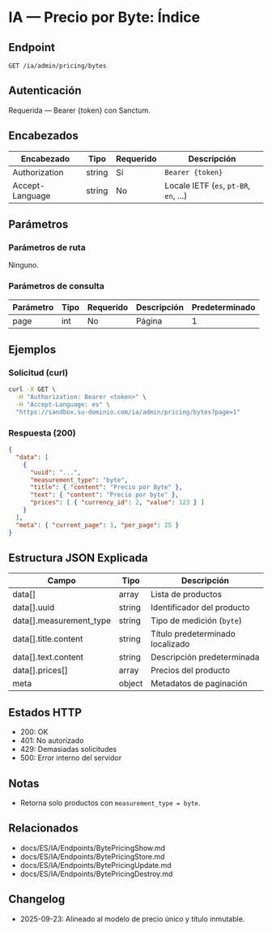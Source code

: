 # IA — Precio por Byte: Índice

## Endpoint

```
GET /ia/admin/pricing/bytes
```

## Autenticación

Requerida — Bearer {token} con Sanctum.

## Encabezados

| Encabezado       | Tipo   | Requerido | Descripción |
| ---------------- | ------ | --------- | ----------- |
| Authorization    | string | Sí        | `Bearer {token}` |
| Accept-Language  | string | No        | Locale IETF (`es`, `pt-BR`, `en`, ...) |

## Parámetros

### Parámetros de ruta

Ninguno.

### Parámetros de consulta

| Parámetro | Tipo | Requerido | Descripción | Predeterminado |
| --------- | ---- | --------- | ----------- | -------------- |
| page      | int  | No        | Página      | 1              |

## Ejemplos

### Solicitud (curl)

```bash
curl -X GET \
  -H "Authorization: Bearer <token>" \
  -H "Accept-Language: es" \
  "https://sandbox.su-dominio.com/ia/admin/pricing/bytes?page=1"
```

### Respuesta (200)

```json
{
  "data": [
    {
      "uuid": "...",
      "measurement_type": "byte",
      "title": { "content": "Precio por Byte" },
      "text": { "content": "Precio por byte" },
      "prices": [ { "currency_id": 2, "value": 123 } ]
    }
  ],
  "meta": { "current_page": 1, "per_page": 25 }
}
```

## Estructura JSON Explicada

| Campo                  | Tipo   | Descripción |
| ---------------------- | ------ | ----------- |
| data[]                 | array  | Lista de productos |
| data[].uuid            | string | Identificador del producto |
| data[].measurement_type| string | Tipo de medición (`byte`) |
| data[].title.content   | string | Título predeterminado localizado |
| data[].text.content    | string | Descripción predeterminada |
| data[].prices[]        | array  | Precios del producto |
| meta                   | object | Metadatos de paginación |

## Estados HTTP

- 200: OK
- 401: No autorizado
- 429: Demasiadas solicitudes
- 500: Error interno del servidor

## Notas

- Retorna solo productos con `measurement_type = byte`.

## Relacionados

- docs/ES/IA/Endpoints/BytePricingShow.md
- docs/ES/IA/Endpoints/BytePricingStore.md
- docs/ES/IA/Endpoints/BytePricingUpdate.md
- docs/ES/IA/Endpoints/BytePricingDestroy.md

## Changelog

- 2025-09-23: Alineado al modelo de precio único y título inmutable.
